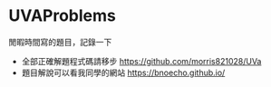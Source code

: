 # UVAProblems
閒暇時間寫的題目，記錄一下

 - 全部正確解題程式碼請移步 https://github.com/morris821028/UVa 
 - 題目解說可以看我同學的網站 https://bnoecho.github.io/
